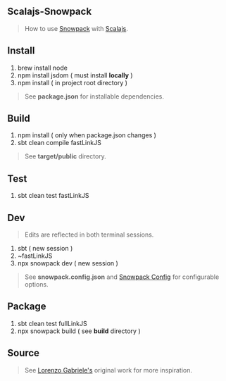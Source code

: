 Scalajs-Snowpack
----------------
>How to use [Snowpack](https://snowpack.dev) with [Scalajs](https://scala-js.org).

Install
-------
1. brew install node
2. npm install jsdom ( must install **locally** )
3. npm install ( in project root directory )
>See **package.json** for installable dependencies.

Build
-----
1. npm install ( only when package.json changes )
2. sbt clean compile fastLinkJS
>See **target/public** directory.

Test
----
1. sbt clean test fastLinkJS

Dev
---
>Edits are reflected in both terminal sessions.
1. sbt ( new session )
2. ~fastLinkJS
3. npx snowpack dev ( new session )
>See **snowpack.config.json** and [Snowpack Config](https://www.snowpack.dev/reference/configuration) for configurable options.

Package
-------
1. sbt clean test fullLinkJS
2. npx snowpack build ( see **build** directory )

Source
------
>See [Lorenzo Gabriele's](https://github.com/lolgab/scalajs-snowpack-example) original work for more inspiration.
